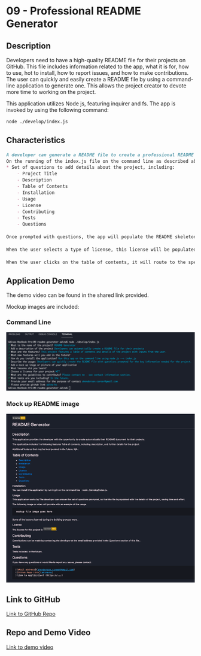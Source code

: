 # 09 - Professional README Generator

## Description

Developers need to have a high-quality README file for their projects on GitHub.
This file includes information related to the app, what it is for, how to use, hot to install, how to report issues, and how to make contributions.
The user can quickly and easily create a README file by using a command-line application to generate one. This allows the project creator to devote more time to working on the project.

This application utilizes Node js, featuring inquirer and fs.
The app is invoked by using the following command:

```bash
node ./develop/index.js
```

## Characteristics

```md
A developer can generate a README file to create a professional README document for a new project:
On the running of the index.js file on the command line as described above, the user is presented with:
* Set of questions to add details about the project, including:
    - Project Title
    - Description
    - Table of Contents
    - Installation
    - Usage
    - License
    - Contributing
    - Tests
    - Questions

Once prompted with questions, the app will populate the README skeleton including the user input.

When the user selects a type of license, this license will be populated in the respective section and will show the badge at the top of the file.

When the user clicks on the table of contents, it will route to the specific section of the document according to the user's selection or click.
```

## Application Demo

The demo video can be found in the shared link provided.

Mockup images are included:

### Command Line
![Command Line image with example of questions prompted](./assets/command-line.png)

### Mock up README image
![Example of new generated README file](./assets/New-README.png)


## Link to GitHub

[Link to GitHub Repo](https://github.com/adina-hc/09-readme-generator)

## Repo and Demo Video

[Link to demo video](https://drive.google.com/drive/folders/1D-9cPHVyrW9H6Qq0YSBa5KEURu6uFl4U?usp=sharing)

